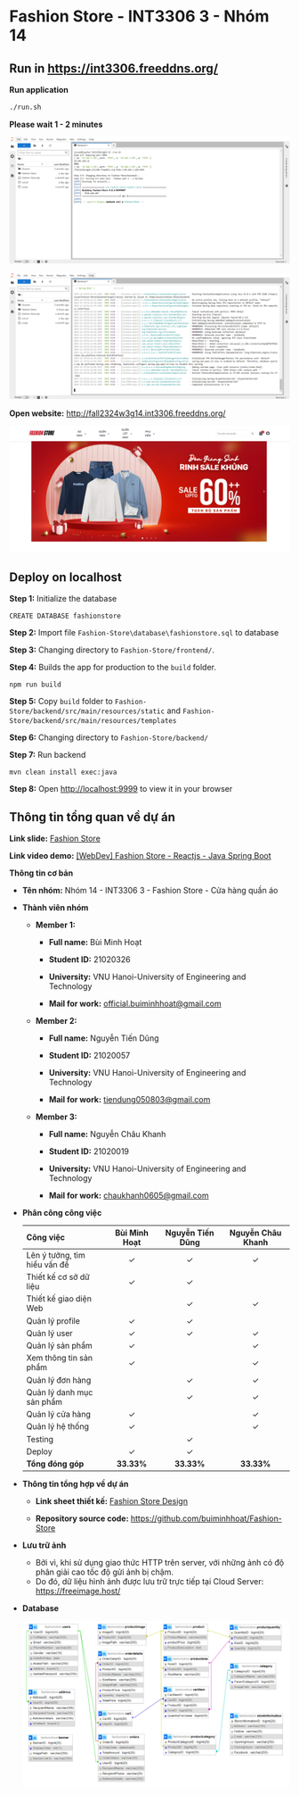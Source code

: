 # Fashion Store - INT3306 3 - Nhóm 14

## Run in https://int3306.freeddns.org/

**Run application** 
```bash
./run.sh
```
**Please wait 1 - 2 minutes**

![Alt text](./demo/demo-1.png)

![Alt text](./demo/demo-2.png)

**Open website:** http://fall2324w3g14.int3306.freeddns.org/ 

![Alt text](./demo/demo-3.png)

## Deploy on localhost

**Step 1:** Initialize the database
```
CREATE DATABASE fashionstore
```

**Step 2:** Import file `Fashion-Store\database\fashionstore.sql` to database

**Step 3:** Changing directory to `Fashion-Store/frontend/`.

**Step 4:** Builds the app for production to the `build` folder.
```
npm run build
```

**Step 5:** Copy `build` folder to `Fashion-Store/backend/src/main/resources/static` and `Fashion-Store/backend/src/main/resources/templates`

**Step 6:** Changing directory to `Fashion-Store/backend/`

**Step 7:** Run backend 
```
mvn clean install exec:java
```

**Step 8:**  Open [http://localhost:9999](http://localhost:9999) to view it in your browser

## Thông tin tổng quan về dự án

**Link slide:** [Fashion Store](https://www.canva.com/design/DAF4eI_ogm8/osSkT7BrSJuBkJ0XgiNgmQ/view?utm_content=DAF4eI_ogm8&utm_campaign=designshare&utm_medium=link&utm_source=editor)

**Link video demo:** [[WebDev] Fashion Store - Reactjs - Java Spring Boot](https://youtu.be/Dm1sbjRoExs)

**Thông tin cơ bản**

- **Tên nhóm:** Nhóm 14 - INT3306 3 - Fashion Store - Cửa hàng quần áo

- **Thành viên nhóm**

    - **Member 1:**

        - **Full name:** Bùi Minh Hoạt

        - **Student ID:** 21020326

        - **University:** VNU Hanoi-University of Engineering and Technology

        - **Mail for work:** official.buiminhhoat@gmail.com

    - **Member 2:**

        - **Full name:** Nguyễn Tiến Dũng

        - **Student ID:** 21020057

        - **University:** VNU Hanoi-University of Engineering and Technology

        - **Mail for work:** tiendung050803@gmail.com

    - **Member 3:**

        - **Full name:** Nguyễn Châu Khanh

        - **Student ID:** 21020019

        - **University:** VNU Hanoi-University of Engineering and Technology

        - **Mail for work:** chaukhanh0605@gmail.com

- **Phân công công việc**

    |          Công việc           | Bùi Minh Hoạt | Nguyễn Tiến Dũng | Nguyễn Châu Khanh |
    |:-----------|:-------------:|:----------------:|:--------------:|
    |Lên ý tưởng, tìm hiểu vấn đề |✓|✓|✓|
    |Thiết kế cơ sở dữ liệu       |✓|✓|  |
    |Thiết kế giao diện Web       | |✓ |✓|
    |Quản lý profile              |✓|✓ | |
    |Quản lý user                 |✓|✓ |✓|
    |Quản lý sản phẩm             |✓| |✓|
    |Xem thông tin sản phẩm       |✓| |✓|
    |Quản lý đơn hàng             ||✓|✓|
    |Quản lý danh mục sản phẩm             ||✓|✓|
    |Quản lý cửa hàng             |✓||✓|
    |Quản lý hệ thống             |✓||✓|
    |Testing             ||✓||
    |Deploy             |✓|✓||
    |**Tổng đóng góp**             |**33.33%**|**33.33%**|**33.33%**|



- **Thông tin tổng hợp về dự án**
    - **Link sheet thiết kế:** [Fashion Store Design](https://docs.google.com/spreadsheets/d/1YYDeeYVKbVKDa_3j6xCkp_9q5I_ThpmrQT8ZQVZ_lDg/edit?usp=sharing)

    - **Repository source code:** https://github.com/buiminhhoat/Fashion-Store 
- **Lưu trữ ảnh**

    - Bởi vì, khi sử dụng giao thức HTTP trên server, với những ảnh có độ phân giải cao tốc độ gửi ảnh bị chậm.
    - Do đó, dữ liệu hình ảnh được lưu trữ trực tiếp tại Cloud Server: https://freeimage.host/
 


- **Database**

    ![Database](./database/ERD_Database.png)
